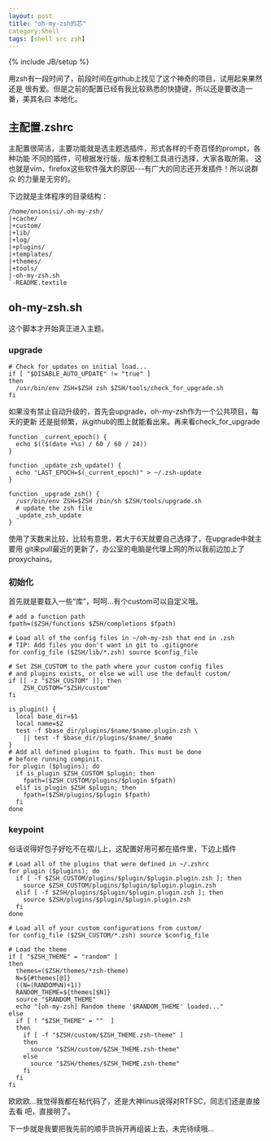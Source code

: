 ```yaml
---
layout: post
title: "oh-my-zsh的芯"
category:Shell 
tags: [shell src zsh]
---
```

{% include JB/setup %}

用zsh有一段时间了，前段时间在github上找见了这个神奇的项目，试用起来果然还是
很有爱。但是之前的配置已经有我比较熟悉的快捷键，所以还是要改造一番，美其名曰
本地化。

## 主配置.zshrc

主配置很简洁，主要功能就是选主题选插件，形式各样的千奇百怪的prompt，各种功能
不同的插件，可根据发行版，版本控制工具进行选择，大家各取所需。
这也就是vim、firefox这些软件强大的原因---有广大的同志还开发插件！所以说群众
的力量是无穷的。
                 
下边就是主体程序的目录结构：

	/home/onionisi/.oh-my-zsh/
	|+cache/
	|+custom/
	|+lib/
	|+log/
	|+plugins/
	|+templates/
	|+themes/
	|+tools/
	|-oh-my-zsh.sh
	`-README.textile

## oh-my-zsh.sh

这个脚本才开始真正进入主题。

### upgrade

	# Check for updates on initial load...
	if [ "$DISABLE_AUTO_UPDATE" != "true" ]
	then
	  /usr/bin/env ZSH=$ZSH zsh $ZSH/tools/check_for_upgrade.sh
	fi

如果没有禁止自动升级的，首先会upgrade，oh-my-zsh作为一个公共项目，每天的更新
还是挺频繁，从github的图上就能看出来。再来看check_for_upgrade

	function _current_epoch() {
	  echo $(($(date +%s) / 60 / 60 / 24))
	}
	
	function _update_zsh_update() {
	  echo "LAST_EPOCH=$(_current_epoch)" > ~/.zsh-update
	}
	
	function _upgrade_zsh() {
	  /usr/bin/env ZSH=$ZSH /bin/sh $ZSH/tools/upgrade.sh
	  # update the zsh file
	  _update_zsh_update
	}

使用了天数来比较，比较有意思，若大于6天就要自己选择了，在upgrade中就主要用
git来pull最近的更新了，办公室的电脑是代理上网的所以我前边加上了proxychains。

### 初始化

首先就是要载入一些“库”，呵呵...有个custom可以自定义哦。

	# add a function path
	fpath=($ZSH/functions $ZSH/completions $fpath)
	
	# Load all of the config files in ~/oh-my-zsh that end in .zsh
	# TIP: Add files you don't want in git to .gitignore
	for config_file ($ZSH/lib/*.zsh) source $config_file
	
	# Set ZSH_CUSTOM to the path where your custom config files
	# and plugins exists, or else we will use the default custom/
	if [[ -z "$ZSH_CUSTOM" ]]; then
	    ZSH_CUSTOM="$ZSH/custom"
	fi
	
	is_plugin() {
	  local base_dir=$1
	  local name=$2
	  test -f $base_dir/plugins/$name/$name.plugin.zsh \
	    || test -f $base_dir/plugins/$name/_$name
	}
	# Add all defined plugins to fpath. This must be done
	# before running compinit.
	for plugin ($plugins); do
	  if is_plugin $ZSH_CUSTOM $plugin; then
	    fpath=($ZSH_CUSTOM/plugins/$plugin $fpath)
	  elif is_plugin $ZSH $plugin; then
	    fpath=($ZSH/plugins/$plugin $fpath)
	  fi
	done

### keypoint

俗话说得好包子好吃不在褶儿上，这配置好用可都在插件里，下边上插件


	# Load all of the plugins that were defined in ~/.zshrc
	for plugin ($plugins); do
	  if [ -f $ZSH_CUSTOM/plugins/$plugin/$plugin.plugin.zsh ]; then
	    source $ZSH_CUSTOM/plugins/$plugin/$plugin.plugin.zsh
	  elif [ -f $ZSH/plugins/$plugin/$plugin.plugin.zsh ]; then
	    source $ZSH/plugins/$plugin/$plugin.plugin.zsh
	  fi
	done
	
	# Load all of your custom configurations from custom/
	for config_file ($ZSH_CUSTOM/*.zsh) source $config_file
	
	# Load the theme
	if [ "$ZSH_THEME" = "random" ]
	then
	  themes=($ZSH/themes/*zsh-theme)
	  N=${#themes[@]}
	  ((N=(RANDOM%N)+1))
	  RANDOM_THEME=${themes[$N]}
	  source "$RANDOM_THEME"
	  echo "[oh-my-zsh] Random theme '$RANDOM_THEME' loaded..."
	else
	  if [ ! "$ZSH_THEME" = ""  ]
	  then
	    if [ -f "$ZSH/custom/$ZSH_THEME.zsh-theme" ]
	    then
	      source "$ZSH/custom/$ZSH_THEME.zsh-theme"
	    else
	      source "$ZSH/themes/$ZSH_THEME.zsh-theme"
	    fi
	  fi
	fi

欧欧欧...我觉得我都在粘代码了，还是大神linus说得对RTFSC，同志们还是直接去看
吧，直接明了。

下一步就是我要把我先前的顺手货拆开再组装上去，未完待续哦...
